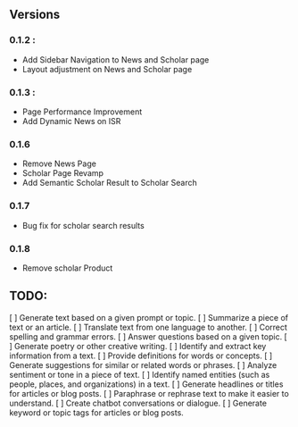## Versions
### 0.1.2 :
- Add Sidebar Navigation to News and Scholar page
- Layout adjustment on News and Scholar page

### 0.1.3 :
- Page Performance Improvement
- Add Dynamic News on ISR

### 0.1.6
- Remove News Page
- Scholar Page Revamp
- Add Semantic Scholar Result to Scholar Search

### 0.1.7
- Bug fix for scholar search results

### 0.1.8
- Remove scholar Product

## TODO:
[ ] Generate text based on a given prompt or topic.
[ ] Summarize a piece of text or an article.
[ ] Translate text from one language to another.
[ ] Correct spelling and grammar errors.
[ ] Answer questions based on a given topic.
[ ] Generate poetry or other creative writing.
[ ] Identify and extract key information from a text.
[ ] Provide definitions for words or concepts.
[ ] Generate suggestions for similar or related words or phrases.
[ ] Analyze sentiment or tone in a piece of text.
[ ] Identify named entities (such as people, places, and organizations) in a text.
[ ] Generate headlines or titles for articles or blog posts.
[ ] Paraphrase or rephrase text to make it easier to understand.
[ ] Create chatbot conversations or dialogue.
[ ] Generate keyword or topic tags for articles or blog posts.